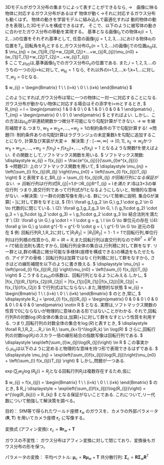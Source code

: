 3Dモデルがガウス分布の集まりによって表すことができるなら,
→　画像に映る物体に対応するガウス分布があるはず
物体が動く→それに対応するガウス分布も動くはず。
物体の動きを学習モデルに組み込んで最適化すれば
動的物体の動きを表現した3Dモデルを構成できるはず。
そこで、以下のように被写体の動きに合わせたガウス分布の移動を実現する。
基準となる画像$I_0$での物体$a_i(i=1,2,...)$の位置をそれぞれ基準として,
任意の画像$I_j(j=1,2,3,...)$における物体$a_i$の位置を$T_{ij}$,
回転角を$R_{ij}$とすると,ガウス分布$G_n(n=1,2,...)$の画像$I_j$での位置$μ_{nj}$は,
$
\mu_{nj} = (w_{1j}R_{1j}+w_{2j}R_{2j}+...+w_{ij}R_{ij})\mu_{n0} + (w_{1j}T_{1j}+w_{2j}T_{2j}+...+w_{ij}T_{ij})  
$
ここで,$\mu_{n0}$は,基準画像$I_0$でのガウス分布$G_n$の位置である.
また,$i=1,2,3,...$のうちの一つの元i=kに対して, $w_{kj} = 1$ なら,
それ以外のi=1,2,...,k-1,k+1,...に対して,$w_{ij} = 0$となる.

$
w_{ij} = 
\begin{Bmatrix}
1 \ \ (i=k) \\
0 \ \ (i≠k)
\end{Bmatrix}
$

このようにすれば,ガウス分布は常に一つの物体に一対一に対応することになる.
ガウス分布が動かない物体に対応する場合はその添字をi=mとするとき,
$
R_{mj} = I = \begin{pmatrix}
1 & 0 & 0 \\
0 & 1 & 0 \\
0 & 0 & 1
\end{pmatrix}
, T_{mj} = \begin{pmatrix}
0  \\
0  \\
0 
\end{pmatrix}
$
とすればよい.
しかし、この方法は$\mu_{nj}$が非連続関数かつ微分不可能になり勾配計算ができない.
→ w を線形補間する.つまり,
$w_{1j}+w_{2j}+,...,+w_{ij} = 1$の制約条件の下で勾配計算する!
→問題(1): 制約条件ありの勾配計算はラグランジュの未定乗数λを勾配に追加することになり,
計算及び実装が大変→　解決策: $f:[-\infty,\infty]→[0,1],\ x_{ij}→w_{ij}$かつ
$w_{1j}+w_{2j}+,...,+w_{ij} = f(x_{1j})+f(x_{2j})+,...,+f(x_{ij}) = 1$
となるような関数fを使えばよい.
その関数として,ソフトマックス関数を用いる.
$
ソフトマックス関数: \displaystyle w_{ij} = f(x_{ij}) = \frac{e^{x_{ij}}}{\sum_{l}e^{x_{lj}}}  
$
→問題(2): 上のソフトマックス関数を用いて,
$
\displaystyle \mu_{nj} = \left(\sum_{l} f(x_{lj})R_{lj} \right)\mu_{n0} + \left(\sum_{l} f(x_{lj})T_{lj} \right)
$
と表現すると,$R_{j} = \sum_{l} f(x_{lj})R_{lj} $が回転行列になる保証がない.
→　回転行列は行列式$|R_{j}|=1$かつ$R_{ij}R^T_{ij} =  I$を満たす.$I$は3×3の単位行列
つまり,直交行列であって行列式が1となるようにしないと,
物理的な意味がない.
→解決策: リー群の対数写像を用いる.
群について簡単に説明.
集合Gが演算[・]に対して群をなすとは,
$
(1):\ \forall g_1,g_2 \in G,\ g_1 \cdot g_2 \in G \to 代数的に閉じている.
\\ (2): \forall g_1,g_2,g_3 \in G, \ (\ g_1\cdot g_2) \cdot g_3 = \ g_1\cdot (g_2 \cdot g_3) =  \ g_1\cdot g_2 \cdot g_3 \to 結合法則を満たす \\
(3): \forall g \in G,\ g \cdot I = I \cdot g = g, \ I \in G \to 単位元の存在 
\\(4): \forall g \in G,\ g \cdot g^{-1} = g^{-1} \cdot g = I, \ g^{-1} \in G \to 逆元の存在
$
例: 回転行列R_1,R_2に対して$|R_1R_2|=|R_1||R_2|=1\cdot 1=1$で回転行列,単位行列Iは行列積の性質から,
$RI=IR=R$,また回転行列は直交行列なので$RR^{T}=R^TR=I$で結合法則も満たすから,
回転行列全体の集合は,行列積に対して群をなす.
リー群とは,群の構造に微分可能な多様体(座標を構成できる)の構造をもたせたもの.
アイデアの骨格：回転行列は加算ではなく行列積に対して群をなすから,
さきほどの線形補間を以下のように書き換える.
$
\displaystyle \mu_{nj} = \left(\prod_{l} f(x_{lj})R_{lj} \right)\mu_{n0} + \left(\sum_{l} f(x_{lj})T_{lj} \right)
$
こうすると$\mu_{n0}$の係数は、回転行列となるようにみえる.しかし,
$
|f(x_{1j})R_{1j}f(x_{2j})R_{2j}| = |f(x_{1j})||R_{1j}||f(x_{2j})||R_{2j}| = f(x_{1j})f(x_{2j})
$
で行列式は1にならない.また,理想的な状態
$
w_{ij} = 
\begin{Bmatrix}
1 \ \ (i=k) \\
0 \ \ (i≠k)
\end{Bmatrix}
$
のとき,常に,
$
\displaystyle R_j = \prod_{l} f(x_{lj})R_{lj} = \begin{pmatrix}
0 & 0 & 0 \\
0 & 0 & 0 \\
0 & 0 & 0
\end{pmatrix} \notin R
$
となる.
実際は,ソフトマックス関数の性質で0にならないが物理的に意味のある形ではないことがわかる.
それで,回転行列Rの対数$\log(R)$全体の集合は,加算[+]に対して群をなすという性質を利用する.
つまり,回転行列の対数全体の集合を$\log(R)$と表すとき,
$
\displaystyle \forall R_1,R_2,...,R_i \in R,\ \sum_{k=1}^i\log(R_k) \in \log(R)
$
さらに,回転行列の対数$log(R_i)$のスカラー倍の線形結合の指数写像は回転行列である.
$
\displaystyle \exp\left\{\sum_{l}w_{lj}\log(R_{lj})\right\} \in R
$
この事実から,$\mu_{nj}$は以下のように定めると物理的な意味を持つ形で表現できるはずである.
$
\displaystyle \mu_{nj} = \exp\left\{\sum_{l}f(x_{lj})\log(R_{lj})\right\}\mu_{n0} + \left(\sum_{l} f(x_{lj})T_{lj} \right)
$
しかし,問題が一つある.

$\exp\left\{\sum_{l}w_{lj}\log(R_{lj})\right\} = R_j$となる回転行列$R_j$は複数存在するため,仮に

$
w_{ij} = f(x_{ij}) =
\begin{Bmatrix}
1 \ \ (i=k) \\
0 \ \ (i≠k)
\end{Bmatrix}
$
のとき,
$
R_j \displaystyle = \exp\left\{\sum_{l}f(x_{lj})\log(R_{lj})\right\} = e^{\log(R_{kj})} = R_{kj}
$
となる保証がないことである.
これについて,リー代数について勉強して解決策を調べる。




目的： SfM等で得られたワールド座標 $\mathbf{r}_w$ のガウスを、カメラの外部パラメータ $(\mathbf{R}, \mathbf{T})$ を用いてカメラ座標 $\mathbf{r}_c$ に写像する。

変換式 (アフィン変換):
$\mathbf{r}_c = \mathbf{R} \mathbf{r}_w + \mathbf{T}$

ガウスの不変性： ガウス分布はアフィン変換に対して閉じており、変換後もガウス分布の形を保つ。

パラメータの変換：
平均ベクトル: $\boldsymbol{\mu}_c = \mathbf{R} \boldsymbol{\mu}_w + \mathbf{T}$
共分散行列: $\boldsymbol{\Sigma}_c = \mathbf{R} \boldsymbol{\Sigma}_w \mathbf{R}^\mathrm{T}$
